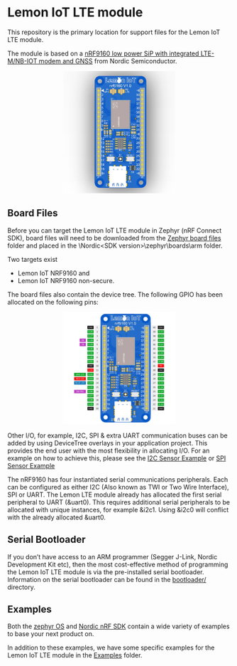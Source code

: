 # Lemon IoT LTE module
This repository is the primary location for support files for the Lemon IoT LTE module. 

The module is based on a [nRF9160 low power SiP with integrated LTE-M/NB-IOT modem and GNSS](https://www.nordicsemi.com/products/nrf9160) from Nordic Semiconductor.

<p align="center"><img src="https://github.com/aaron-mohtar-co/Lemon-IoT-LTE-nrf9160/raw/main/Zephyr%20board%20files/arm/lemon_lte_nrf9160/doc/img/lemon_iot_nrf9160_render.jpg" width=50% height=50%></p>

## Board Files

Before you can target the Lemon IoT LTE module in Zephyr (nRF Connect SDK), board files will need to be downloaded from the [Zephyr board files](https://github.com/aaron-mohtar-co/Lemon-IoT-LTE-nrf9160/tree/main/Zephyr%20board%20files) folder and placed in the \Nordic\<SDK version>\zephyr\boards\arm folder.

Two targets exist 
* Lemon IoT NRF9160 and 
* Lemon IoT NRF9160 non-secure.

The board files also contain the device tree. The following GPIO has been allocated on the following pins:

<p align="center"><img src="https://github.com/aaron-mohtar-co/Lemon-IoT-LTE-nrf9160/raw/main/Zephyr%20board%20files/arm/lemon_lte_nrf9160/doc/img/lemon_iot_nrf9160_diagram.jpg" width=50% height=50%></p>

Other I/O, for example, I2C, SPI & extra UART communication buses can be added by using DeviceTree overlays in your application project. This provides the end user with the most flexibility in allocating I/O. For an example on how to achieve this, please see the [I2C Sensor Example](https://github.com/aaron-mohtar-co/Lemon-IoT-LTE-nrf9160/tree/main/Examples/i2c_sensor) or [SPI Sensor Example](https://github.com/aaron-mohtar-co/Lemon-IoT-LTE-nrf9160/tree/main/Examples/spi_sensor)

The nRF9160 has four instantiated serial communications peripherals. Each can be configured as either I2C (Also known as TWI or Two Wire Interface), SPI or UART. The Lemon LTE module already has allocated the first serial peripheral to UART (&uart0). This requires additional serial peripherals to be allocated with unique instances, for example &i2c1. Using &i2c0 will conflict with the already allocated &uart0.     

## Serial Bootloader

If you don’t have access to an ARM programmer (Segger J-Link, Nordic Development Kit etc), then the most cost-effective method of programming the Lemon IoT LTE module is via the pre-installed serial bootloader. Information on the serial bootloader can be found in the [bootloader/](https://github.com/aaron-mohtar-co/Lemon-IoT-LTE-nrf9160/tree/main/Bootloader) directory.

## Examples

Both the [zephyr OS](https://github.com/zephyrproject-rtos/zephyr/tree/main/samples) and [Nordic nRF SDK](https://github.com/nrfconnect/sdk-nrf/tree/main/samples/nrf9160) contain a wide variety of examples to base your next product on. 

In addition to these examples, we have some specific examples for the Lemon IoT LTE module in the [Examples](https://github.com/aaron-mohtar-co/Lemon-IoT-LTE-nrf9160/tree/main/Examples) folder.


